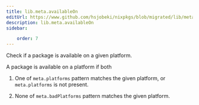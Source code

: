 ```yaml
---
title: lib.meta.availableOn
editUrl: https://www.github.com/hsjobeki/nixpkgs/blob/migrated/lib/meta.nix#L126C17
description: lib.meta.availableOn
sidebar:

    order: 7
---
```


Check if a package is available on a given platform.

A package is available on a platform if both

1. One of `meta.platforms` pattern matches the given
platform, or `meta.platforms` is not present.

2. None of `meta.badPlatforms` pattern matches the given platform.



